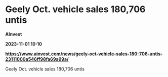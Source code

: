# Geely Oct. vehicle sales 180,706 untis
**AInvest**

**2023-11-01 10:10**

**https://www.ainvest.com/news/geely-oct-vehicle-sales-180-706-untis-23111000a546ff98fa69a99a/**

Geely Oct. vehicle sales 180,706 untis